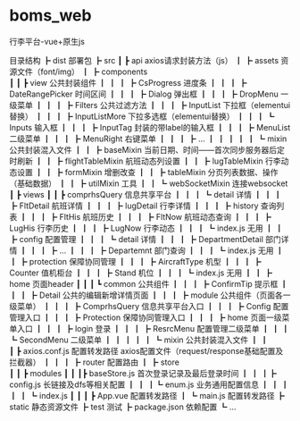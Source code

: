 # boms_web
行李平台-vue+原生js



目录结构
┣ dist				部署包
┣ src
┃ ┣ api			axios请求封装方法（js）
┃ ┣ assets			资源文件（font/img）
┃ ┣ components	
┃ ┃ ┣ view 公共封装组件
┃ ┃ ┃ ┣ CsProgress    	进度条
┃ ┃ ┃ ┣ DateRangePicker	时间区间
┃ ┃ ┃ ┣ Dialog		弹出框
┃ ┃ ┃ ┣ DropMenu     	一级菜单
┃ ┃ ┃ ┣ Filters     	公共过滤方法
┃ ┃ ┃ ┣ InputList    	下拉框（elementui替换）
┃ ┃ ┃ ┣ InputListMore	下拉多选框（elementui替换）
┃ ┃ ┃ ┗ Inputs              输入框
┃ ┃ ┃ ┣ InputTag    	封装的带label的输入框
┃ ┃ ┃ ┣ MenuList    	二级菜单
┃ ┃ ┃ ┣ MenuRight           右键菜单
┃ ┃ ┃ ┣ ...
┃ ┃ ┃
┃ ┃ ┗ mixin		        公共封装混入文件
┃ ┃    ┣ baseMixin		当前日期、时间——首次同步服务器后定时刷新
┃ ┃    ┣ flightTableMixin    航班动态列设置
┃ ┃    ┣ lugTableMixin       行李动态设置
┃ ┃    ┣ formMixin           增删改查
┃ ┃    ┣ tableMixin          分页列表数据、操作（基础数据）
┃ ┃    ┣ utilMixin           工具
┃ ┃    ┗ webSocketMixin	连接websocket
┃ ┣ views
┃ ┃ ┣ comprhsQuery           信息共享平台
┃ ┃ ┃ ┗ detail           	详情
┃ ┃ ┃    ┣ FltDetail        航班详情
┃ ┃ ┃    ┣ lugDetail 	行李详情
┃ ┃ ┃ ┣ history      	查询列表
┃ ┃ ┃    ┣ FltHis           航班历史
┃ ┃ ┃    ┣ FltNow   	航班动态查询
┃ ┃ ┃    ┣ LugHis           行李历史
┃ ┃ ┃    ┣ LugNow   	行李动态
┃ ┃ ┃ ┗ index.js		无用
┃ ┃ ┣ config                 配置管理
┃ ┃ ┃ ┗ detail           	详情
┃ ┃ ┃    ┣ DepartmentDetail 部门详情
┃ ┃ ┃    ┣ ...
┃ ┃ ┃ ┣ Departemnt     	部门查询
┃ ┃ ┃ ┗ index.js		无用
┃ ┃ ┣ protection             保障协同管理
┃ ┃ ┃ ┣ AircraftType	机型
┃ ┃ ┃ ┣ Counter         	值机柜台
┃ ┃ ┃ ┣ Stand           	机位
┃ ┃ ┃ ┗ index.js		无用
┃ ┃ ┣ home                   页面header
┃ ┃ ┃ ┗ common        	公共组件
┃ ┃ ┃    ┣ ConfirmTip       提示框
┃ ┃ ┃    ┣ Detail           公共的编辑新增详情页面
┃ ┃ ┃ ┣ module         	公共组件（页面各一级菜单）
┃ ┃ ┃    ┣ ComprhsQuery     信息共享平台入口
┃ ┃ ┃    ┣ Config           配置管理入口
┃ ┃ ┃    ┣ Protection       保障协同管理入口
┃ ┃ ┃ ┣ home               页面一级菜单入口
┃ ┃ ┃ ┣ login              登录
┃ ┃ ┃ ┣ ResrcMenu          配置管理二级菜单
┃ ┃ ┃ ┗ SecondMenu         二级菜单
┃ ┃ ┃
┃ ┃ ┗ mixin		        公共封装混入文件
┃ ┃   
┃ ┣ axios.conf.js	        配置转发路径 axios配置文件（request/response基础配置及拦截器）
┃ ┃
┃ ┣ router			配置路由
┃ ┣ store			
┃ ┃ ┣ modules
┃ ┃ ┃┣ baseStore.js	首次登录记录及最后登录时间
┃ ┃ ┃┣ config.js	长链接及dfs等相关配置
┃ ┃ ┃┗ enum.js	业务通用配置信息
┃ ┃ ┃
┃ ┃ ┗ index.js
┃ ┃
┃ ┣ App.vue		配置转发路径
┃ ┗ main.js		配置转发路径
┣ static		静态资源文件
┣ test			测试
┣ package.json		依赖配置
┗ …
